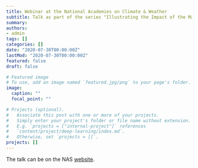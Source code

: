 ```yaml
---
title: Webinar at the National Academies on Climate & Weather 
subtitle: Talk as part of the series "Illustrating the Impact of the Mathematical Sciences"
summary: 
authors:
- admin
tags: []
categories: []
date: "2020-07-30T00:00:00Z"
lastMod: "2020-07-30T00:00:00Z"
featured: false
draft: false

# Featured image
# To use, add an image named `featured.jpg/png` to your page's folder. 
image:
  caption: ""
  focal_point: ""

# Projects (optional).
#   Associate this post with one or more of your projects.
#   Simply enter your project's folder or file name without extension.
#   E.g. `projects = ["internal-project"]` references 
#   `content/project/deep-learning/index.md`.
#   Otherwise, set `projects = []`.
projects: []
---
```


The talk can be on the NAS [website](https://www.nationalacademies.org/event/09-08-2020/climate-and-weather-illustrating-the-impact-of-the-mathematical-sciences).
